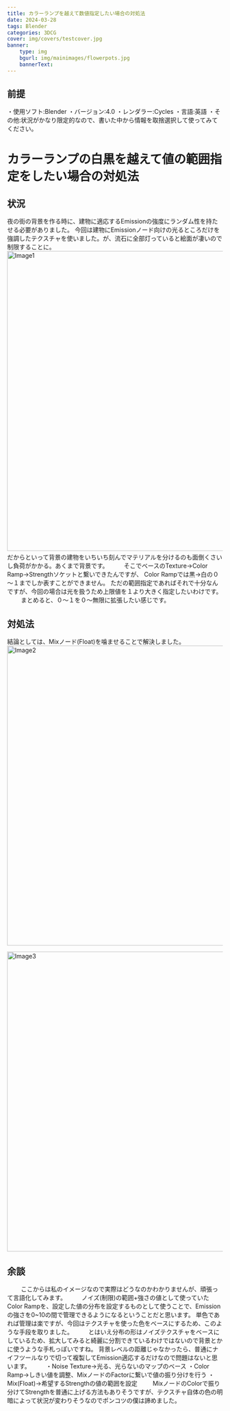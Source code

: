 ```yaml
---
title: カラーランプを越えて数値指定したい場合の対処法
date: 2024-03-28 
tags: Blender
categories: 3DCG
cover: img/covers/testcover.jpg
banner: 
    type: img
    bgurl: img/mainimages/flowerpots.jpg
    bannerText: 
---
```


## 前提
・使用ソフト:Blender
・バージョン:4.0
・レンダラー:Cycles
・言語:英語
・その他:状況がかなり限定的なので、書いた中から情報を取捨選択して使ってみてください。

# カラーランプの白黒を越えて値の範囲指定をしたい場合の対処法

## 状況
夜の街の背景を作る時に、建物に適応するEmissionの強度にランダム性を持たせる必要がありました。
今回は建物にEmissionノード向けの光るところだけを強調したテクスチャを使いました。が、流石に全部灯っていると絵面が凄いので制限することに。
　　
<img width="700" src="{% asset_path Image1.png %}" title="Image1" class="img-left" />
　　
だからといって背景の建物をいちいち刻んでマテリアルを分けるのも面倒くさいし負荷がかかる。あくまで背景です。
　　
そこでベースのTexture→Color Ramp→Strengthソケットと繋いできたんですが、
Color Rampでは黒→白の０～１までしか表すことができません。
ただの範囲指定であればそれで十分なんですが、今回の場合は光を扱うため上限値を１より大きく指定したいわけです。
　　
まとめると、０～１を０～無限に拡張したい感じです。
　　
## 対処法

結論としては、Mixノード(Float)を噛ませることで解決しました。
　　
<img width="700" src="{% asset_path Image2.png %}" title="Image2" class="img-left" />
  
<img width="700" src="{% asset_path Image3.png %}" title="Image3" class="img-left" />


## 余談
　　
ここからは私のイメージなので実際はどうなのかわかりませんが、頑張って言語化してみます。
　　
ノイズ(制限)の範囲+強さの値として使っていたColor Rampを、設定した値の分布を設定するものとして使うことで、Emissionの強さを0~10の間で管理できるようになるということだと思います。
単色であれば管理は楽ですが、今回はテクスチャを使った色をベースにするため、このような手段を取りました。
　　
とはいえ分布の形はノイズテクスチャをベースにしているため、拡大してみると綺麗に分割できているわけではないので背景とかに使うような手札っぽいですね。
背景レベルの距離じゃなかったら、普通にナイフツールなりで切って複製してEmission適応するだけなので問題はないと思います。
　　
・Noise Texture→光る、光らないのマップのベース
・Color Ramp→しきい値を調整、MixノードのFactorに繋いで値の振り分けを行う
・Mix(Float)→希望するStrengthの値の範囲を設定
　　
MixノードのColorで振り分けてStrengthを普通に上げる方法もありそうですが、テクスチャ自体の色の明暗によって状況が変わりそうなのでポンコツの僕は諦めました。